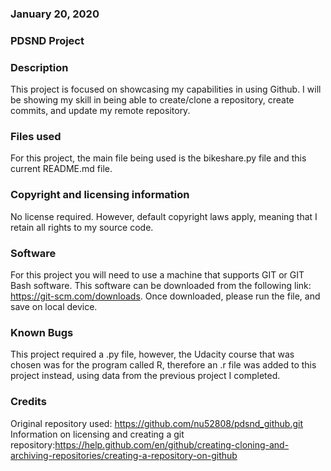 ### January 20, 2020


### PDSND Project


### Description
This project is focused on showcasing my capabilities in using Github. I will be showing my skill in being able to create/clone a repository, create commits, and update my remote repository.

### Files used
For this project, the main file being used is the bikeshare.py file and this current README.md file.
### Copyright and licensing information
No license required. However, default copyright laws apply, meaning that I retain all rights to my source code.
### Software
For this project you will need to use a machine that supports GIT or GIT Bash software. This software can be downloaded from the following link: https://git-scm.com/downloads. Once downloaded, please run the file, and save on local device.
### Known Bugs
This project required a .py file, however, the Udacity course that was chosen was for the program called R, therefore an .r file was added to this project instead, using data from the previous project I completed.

### Credits
Original repository used: https://github.com/nu52808/pdsnd_github.git
Information on licensing and creating a git repository:https://help.github.com/en/github/creating-cloning-and-archiving-repositories/creating-a-repository-on-github
